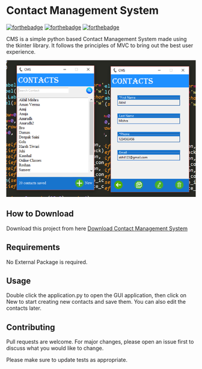 # Contact Management System

[![forthebadge](https://forthebadge.com/images/badges/built-with-love.svg)](https://forthebadge.com)
[![forthebadge](https://forthebadge.com/images/badges/built-with-swag.svg)](https://forthebadge.com)
[![forthebadge](https://forthebadge.com/images/badges/made-with-python.svg)](https://forthebadge.com)

CMS is a simple python based Contact Management System made using the tkinter library. It follows the principles of MVC to bring out the best user experience. 

![Alt text](app.png?raw=true "Contact Management System")

## How to Download

Download this project from here [Download Contact Management System](https://downgit.github.io/#/home?url=https://github.com/pyGuru123/GUI-Management-Systems/tree/main/Contact%20Management%20System)

## Requirements

No External Package is required.

## Usage

Double click the application.py to open the GUI application, then click on New to start creating new contacts and save them. You can also edit the contacts later.

## Contributing
Pull requests are welcome. For major changes, please open an issue first to discuss what you would like to change.

Please make sure to update tests as appropriate.